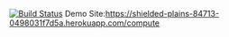 [![Build Status](https://app.travis-ci.com/taksu06/myDemoApp.svg?token=hsTmWzAHukkp2dnhunuq&branch=master)](https://app.travis-ci.com/taksu06/myDemoApp)
Demo Site:https://shielded-plains-84713-0498031f7d5a.herokuapp.com/compute